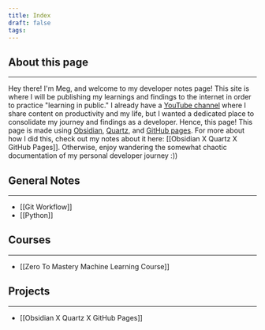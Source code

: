 ```yaml
---
title: Index
draft: false
tags:
---
```

## About this page 
---
Hey there! I'm Meg, and welcome to my developer notes page! This site is where I will be publishing my learnings and findings to the internet in order to practice "learning in public." I already have a [YouTube channel](https://www.youtube.com/channel/UCmgNUsFzcte6qmsCLL429pg) where I share content on productivity and my life, but I wanted a dedicated place to consolidate my journey and findings as a developer. Hence, this page! 
This page is made using [Obsidian](https://obsidian.md/), [Quartz](https://quartz.jzhao.xyz/), and [GitHub pages](https://pages.github.com/). For more about how I did this, check out my notes about it here: [[Obsidian X Quartz X GitHub Pages]]. Otherwise, enjoy wandering the somewhat chaotic documentation of my personal developer journey :)) 
## General Notes  
---
- [[Git Workflow]]
- [[Python]]
## Courses 
---
- [[Zero To Mastery Machine Learning Course]]
## Projects 
---
- [[Obsidian X Quartz X GitHub Pages]]